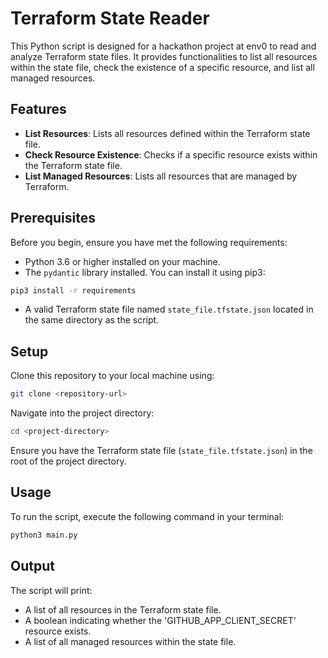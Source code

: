 # Terraform State Reader

This Python script is designed for a hackathon project at env0 to read and analyze Terraform state files. It provides functionalities to list all resources within the state file, check the existence of a specific resource, and list all managed resources.

## Features

- **List Resources**: Lists all resources defined within the Terraform state file.
- **Check Resource Existence**: Checks if a specific resource exists within the Terraform state file.
- **List Managed Resources**: Lists all resources that are managed by Terraform.

## Prerequisites

Before you begin, ensure you have met the following requirements:

- Python 3.6 or higher installed on your machine.
- The `pydantic` library installed. You can install it using pip3:

```bash
pip3 install -r requirements
```

- A valid Terraform state file named `state_file.tfstate.json` located in the same directory as the script.

## Setup

Clone this repository to your local machine using:
```bash
git clone <repository-url>
```

Navigate into the project directory:
```bash
cd <project-directory>
```

Ensure you have the Terraform state file (`state_file.tfstate.json`) in the root of the project directory.

## Usage

To run the script, execute the following command in your terminal:

```bash
python3 main.py
```

## Output

The script will print:

- A list of all resources in the Terraform state file.
- A boolean indicating whether the 'GITHUB_APP_CLIENT_SECRET' resource exists.
- A list of all managed resources within the state file.
